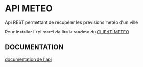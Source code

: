 # API METEO

Api REST permettant de récupérer les prévisions metéo d'un ville

Pour installer l'api merci de lire le readme du [CLIENT-METEO](https://github.com/nchauvire/CLIENT-METEO)

## DOCUMENTATION

[documentation de l'api](https://app.swaggerhub.com/apis/nchauvire/API-METEO/1.0.0)
